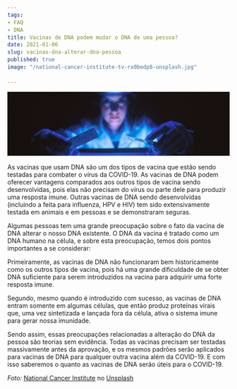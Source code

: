 ```yaml
---
tags:
- FAQ
- DNA
title: Vacinas de DNA podem mudar o DNA de uma pessoa?
date: 2021-01-06
slug: vacinas-dna-alterar-dna-pessoa
published: true
image: "/national-cancer-institute-tv-rx0bedp8-unsplash.jpg"

---
```

![](/dna-vaccine-image.png)

As vacinas que usam DNA são um dos tipos de vacina que estão sendo testadas para combater o vírus da COVID-19. As vacinas de DNA podem oferecer vantagens comparados aos outros tipos de vacina sendo desenvolvidas, pois elas não precisam do vírus ou parte dele para produzir uma resposta imune. Outras vacinas de DNA sendo desenvolvidas (incluindo a feita para influenza, HPV e HIV) tem sido extensivamente testada em animais e em pessoas e se demonstraram seguras.

Algumas pessoas tem uma grande preocupação sobre o fato da vacina de DNA alterar o nosso DNA existente. O DNA da vacina é tratado como um DNA humano na célula, e sobre esta preocupação, temos dois pontos importantes a se considerar:

Primeiramente, as vacinas de DNA não funcionaram bem historicamente como os outros tipos de vacina, pois há uma grande dificuldade de se obter DNA suficiente para serem introduzidos na vacina para adquirir uma forte resposta imune.

Segundo, mesmo quando é introduzido com sucesso, as vacinas de DNA entram somente em algumas células, que então produz proteínas virais que, uma vez sintetizada e lançada fora da célula, ativa o sistema imune para gerar nossa imunidade.

Sendo assim, essas preocupações relacionadas a alteração do DNA da pessoa são teorias sem evidência. Todas as vacinas precisam ser testadas massivamente antes da aprovação, e os mesmos padrões serão aplicados para vacinas de DNA para qualquer outra vacina além da COVID-19. E com isso saberemos o quanto as vacinas de DNA serão úteis para o COVID-19.

_Foto:_ [National Cancer Institute](https://unsplash.com/@nci?utm_source=unsplash&utm_medium=referral&utm_content=creditCopyText) no [Unsplash](https://unsplash.com/s/photos/dna?utm_source=unsplash&utm_medium=referral&utm_content=creditCopyText)